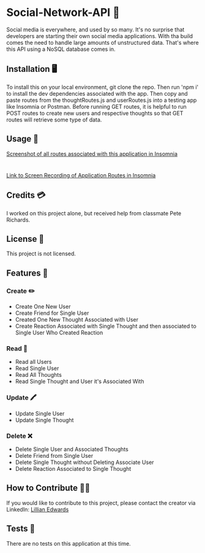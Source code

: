 # Social-Network-API 👥

Social media is everywhere, and used by so many. It's no surprise that developers are starting their own social media applications. With tha build comes the need to handle large amounts of unstructured data. That's where this API using a NoSQL database comes in.

## Installation 🖥️

To install this on your local environment, git clone the repo. Then run 'npm i' to install the dev dependencies associated with the app. Then copy and paste routes from the thoughtRoutes.js and userRoutes.js into a testing app like Insomnia or Postman. Before running GET routes, it is helpful to run POST routes to create new users and respective thoughts so that GET routes will retrieve some type of data. 

## Usage 📸
[Screenshot of all routes associated with this application in Insomnia ](./utils/SocialNetworkApiScreenshot.png)
#
[Link to Screen Recording of Application Routes in Insomnia](https://drive.google.com/file/d/1fVY6Bhp1Nef_aRJknNQSOOMw_C0GJp_z/view)

## Credits 💳

I worked on this project alone, but received help from classmate Pete Richards.

## License 🪪

This project is not licensed.

## Features 📝
### Create ✏️
- Create One New User
- Create Friend for Single User
- Created One New Thought Associated with User
- Create Reaction Associated with Single Thought and then associated to Single User Who Created Reaction

### Read 📖
- Read all Users
- Read Single User
- Read All Thoughts
- Read Single Thought and User it's Associated With 

### Update 🖍️
- Update Single User
- Update Single Thought 

### Delete ❌
- Delete Single User and Associated Thoughts
- Delete Friend from Single User
- Delete Single Thought without Deleting Associate User
- Delete Reaction Associated to Single Thought 

## How to Contribute 🤝🏼

If you would like to contribute to this project, please contact the creator via LinkedIn: [Lillian Edwards](https://www.linkedin.com/in/lillian-edwards63/)

## Tests 🧪

There are no tests on this application at this time.